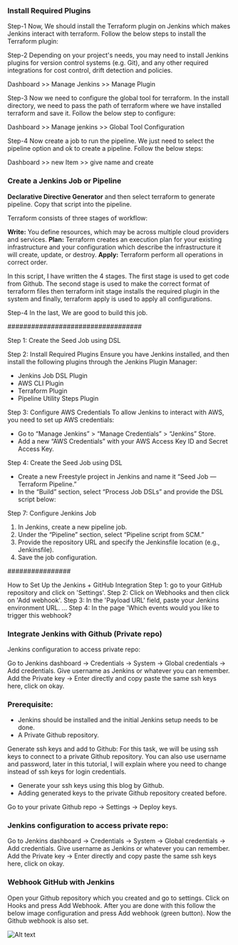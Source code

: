 ### Install Required Plugins

Step-1
Now, We should install the Terraform plugin on Jenkins which makes Jenkins interact with terraform. Follow the below steps to install the Terraform plugin:

Step-2
Depending on your project's needs, you may need to install Jenkins plugins for version control systems (e.g. Git), and any other required integrations for cost control, drift detection and policies.

Dashboard >> Manage Jenkins >> Manage Plugin

Step-3
Now we need to configure the global tool for terraform. In the install directory, we need to pass the path of terraform where we have installed terraform and save it. Follow the below step to configure:

Dashboard >> Manage jenkins >> Global Tool Configuration

Step-4
Now create a job to run the pipeline. We just need to select the pipeline option and ok to create a pipeline. Follow the below steps:

Dashboard >> new Item >> give name and create

### Create a Jenkins Job or Pipeline

**Declarative Directive Generator** and then select terraform to generate pipeline. Copy that script into the pipeline.

Terraform consists of three stages of workflow:

**Write:** You define resources, which may be across multiple cloud providers and services.
**Plan:** Terraform creates an execution plan for your existing infrastructure and your configuration which describe the infrastructure it will create, update, or destroy.
**Apply:**  Terraform perform all operations in correct order.

In this script, I have written the 4 stages. The first stage is used to get code from Github. The second stage is used to make the correct format of terraform files then terraform init stage installs the required plugin in the system and finally, terraform apply is used to apply all configurations.

Step-4
In the last, We are good to build this job.

##################################

Step 1:
Create the Seed Job using DSL


Step 2:
Install Required Plugins Ensure you have Jenkins installed, and then install the following plugins through the Jenkins Plugin Manager:

- Jenkins Job DSL Plugin
- AWS CLI Plugin
- Terraform Plugin
- Pipeline Utility Steps Plugin

Step 3:
Configure AWS Credentials To allow Jenkins to interact with AWS, you need to set up AWS credentials:

- Go to “Manage Jenkins” > “Manage Credentials” > “Jenkins” Store.
- Add a new “AWS Credentials” with your AWS Access Key ID and Secret Access Key.

Step 4:
Create the Seed Job using DSL

- Create a new Freestyle project in Jenkins and name it “Seed Job — Terraform Pipeline.”
- In the “Build” section, select “Process Job DSLs” and provide the DSL script below:


Step 7:
Configure Jenkins Job

1. In Jenkins, create a new pipeline job.
2. Under the “Pipeline” section, select “Pipeline script from SCM.”
3. Provide the repository URL and specify the Jenkinsfile location (e.g., Jenkinsfile).
4. Save the job configuration.

################

How to Set Up the Jenkins + GitHub Integration
Step 1: go to your GitHub repository and click on 'Settings'.
Step 2: Click on Webhooks and then click on 'Add webhook'.
Step 3: In the 'Payload URL' field, paste your Jenkins environment URL. ...
Step 4: In the page 'Which events would you like to trigger this webhook?

### Integrate Jenkins with Github (Private repo)

Jenkins configuration to access private repo:

Go to Jenkins dashboard -> Credentials -> System -> Global credentials -> Add credentials. Give username as Jenkins or whatever you can remember. Add the Private key -> Enter directly and copy paste the same ssh keys here, click on okay.

### Prerequisite:
- Jenkins should be installed and the initial Jenkins setup needs to be done.
- A Private Github repository.

Generate ssh keys and add to Github:
For this task, we will be using ssh keys to connect to a private Github repository. You can also use username and password, later in this tutorial, I will explain where you need to change instead of ssh keys for login credentials.

- Generate your ssh keys using this blog by Github.
- Adding generated keys to the private Github repository created before.

Go to your private Github repo -> Settings -> Deploy keys.

### Jenkins configuration to access private repo:
Go to Jenkins dashboard -> Credentials -> System -> Global credentials -> Add credentials.
Give username as Jenkins or whatever you can remember. Add the Private key -> Enter directly and copy paste the same ssh keys here, click on okay.

### Webhook GitHub with Jenkins
Open your Github repository which you created and go to settings. Click on Hooks and press Add Webhook. After you are done with this follow the below image configuration and press Add webhook (green button). Now the Github webhook is also set.


![Alt text](image.png)